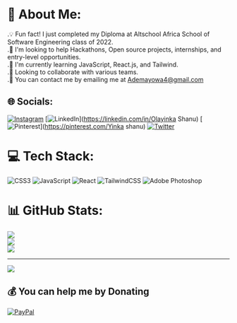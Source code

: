 # 💫 About Me:
.💡 Fun fact! I just completed my Diploma at Altschool Africa School of Software Engineering class of 2022.<br>.👯‍ I'm looking to help Hackathons, Open source projects, internships, and entry-level opportunities.<br>.🌱 I'm currently learning JavaScript, React.js, and Tailwind.<br>.🔭 Looking to collaborate with various teams.<br>.📧 You can contact me by emailing me at Ademayowa4@gmail.com


## 🌐 Socials:
[![Instagram](https://img.shields.io/badge/Instagram-%23E4405F.svg?logo=Instagram&logoColor=white)](https://instagram.com/Ola_shanu) [![LinkedIn](https://img.shields.io/badge/LinkedIn-%230077B5.svg?logo=linkedin&logoColor=white)](https://linkedin.com/in/Olayinka Shanu) [![Pinterest](https://img.shields.io/badge/Pinterest-%23E60023.svg?logo=Pinterest&logoColor=white)](https://pinterest.com/Yinka shanu) [![Twitter](https://img.shields.io/badge/Twitter-%231DA1F2.svg?logo=Twitter&logoColor=white)](https://twitter.com/Ola_sha_nu) 

# 💻 Tech Stack:
![CSS3](https://img.shields.io/badge/css3-%231572B6.svg?style=for-the-badge&logo=css3&logoColor=white) ![JavaScript](https://img.shields.io/badge/javascript-%23323330.svg?style=for-the-badge&logo=javascript&logoColor=%23F7DF1E) ![React](https://img.shields.io/badge/react-%2320232a.svg?style=for-the-badge&logo=react&logoColor=%2361DAFB) ![TailwindCSS](https://img.shields.io/badge/tailwindcss-%2338B2AC.svg?style=for-the-badge&logo=tailwind-css&logoColor=white) ![Adobe Photoshop](https://img.shields.io/badge/adobephotoshop-%2331A8FF.svg?style=for-the-badge&logo=adobephotoshop&logoColor=white)
# 📊 GitHub Stats:
![](https://github-readme-stats.vercel.app/api?username=Shanu1sn0s&theme=dark&hide_border=true&include_all_commits=true&count_private=true)<br/>
![](https://github-readme-streak-stats.herokuapp.com/?user=Shanu1sn0s&theme=dark&hide_border=true)<br/>
![](https://github-readme-stats.vercel.app/api/top-langs/?username=Shanu1sn0s&theme=dark&hide_border=true&include_all_commits=true&count_private=true&layout=compact)

---
[![](https://visitcount.itsvg.in/api?id=Shanu1sn0s&icon=0&color=0)](https://visitcount.itsvg.in)

  ## 💰 You can help me by Donating
  [![PayPal](https://img.shields.io/badge/PayPal-00457C?style=for-the-badge&logo=paypal&logoColor=white)](https://paypal.me/https://www.paypal.com/paypalme/my/landing) 

  
<!-- Proudly created with GPRM ( https://gprm.itsvg.in ) -->
